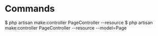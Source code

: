 # Commands
$ php artisan make:controller PageController --resource
$ php artisan make:controller PageController --resource --model=Page
